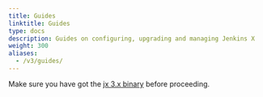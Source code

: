 ```yaml
---
title: Guides
linktitle: Guides
type: docs
description: Guides on configuring, upgrading and managing Jenkins X
weight: 300
aliases:
  - /v3/guides/
---
```


Make sure you have got the [jx 3.x binary](/v3/guides/jx3/) before proceeding.
